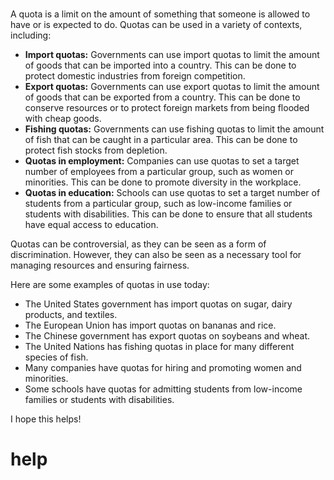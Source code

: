 # 

A quota is a limit on the amount of something that someone is allowed to have or is expected to do. Quotas can be used in a variety of contexts, including:

* **Import quotas:** Governments can use import quotas to limit the amount of goods that can be imported into a country. This can be done to protect domestic industries from foreign competition.
* **Export quotas:** Governments can use export quotas to limit the amount of goods that can be exported from a country. This can be done to conserve resources or to protect foreign markets from being flooded with cheap goods.
* **Fishing quotas:** Governments can use fishing quotas to limit the amount of fish that can be caught in a particular area. This can be done to protect fish stocks from depletion.
* **Quotas in employment:** Companies can use quotas to set a target number of employees from a particular group, such as women or minorities. This can be done to promote diversity in the workplace.
* **Quotas in education:** Schools can use quotas to set a target number of students from a particular group, such as low-income families or students with disabilities. This can be done to ensure that all students have equal access to education.

Quotas can be controversial, as they can be seen as a form of discrimination. However, they can also be seen as a necessary tool for managing resources and ensuring fairness.

Here are some examples of quotas in use today:

* The United States government has import quotas on sugar, dairy products, and textiles.
* The European Union has import quotas on bananas and rice.
* The Chinese government has export quotas on soybeans and wheat.
* The United Nations has fishing quotas in place for many different species of fish.
* Many companies have quotas for hiring and promoting women and minorities.
* Some schools have quotas for admitting students from low-income families or students with disabilities.

I hope this helps!



# help 

```

```
